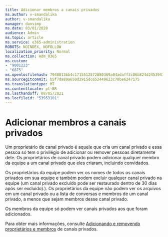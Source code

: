 ```yaml
---
title: Adicionar membros a canais privados
ms.author: v-smandalika
author: v-smandalika
manager: dansimp
ms.date: 03/01/2020
audience: Admin
ms.topic: article
ms.service: o365-administration
ROBOTS: NOINDEX, NOFOLLOW
localization_priority: Normal
ms.collection: Adm_O365
ms.custom:
- "9001223"
- "6875"
ms.openlocfilehash: 7948013bb4c1715512572880369a04adaff3c06b824d245394139380abc65378
ms.sourcegitcommit: b5f7da89a650d2915dc652449623c78be6247175
ms.translationtype: MT
ms.contentlocale: pt-BR
ms.lasthandoff: 08/05/2021
ms.locfileid: "53953101"
---
```

# <a name="adding-members-to-private-channels"></a>Adicionar membros a canais privados

Um proprietário de canal privado é aquele que cria um canal privado e essa pessoa só tem o privilégio de adicionar ou remover pessoas diretamente dele. Os proprietários de canal privado podem adicionar qualquer membro da equipe a um canal privado que eles criaram, incluindo convidados.

Os proprietários da equipe podem ver os nomes de todos os canais privados em sua equipe e também podem excluir qualquer canal privado na equipe (um canal privado excluído pode ser restaurado dentro de 30 dias após ser excluído).). Os proprietários da equipe não podem ver os arquivos em um canal privado ou a lista de conversas e membros de um canal privado, a menos que sejam membros desse canal privado.

Os membros da equipe só podem ver canais privados aos que foram adicionados.

Para obter mais informações, consulte [Adicionando e removendo proprietários e membros](https://docs.microsoft.com/MicrosoftTeams/private-channels#adding-and-removing-owners-and-members) de canais privados.
